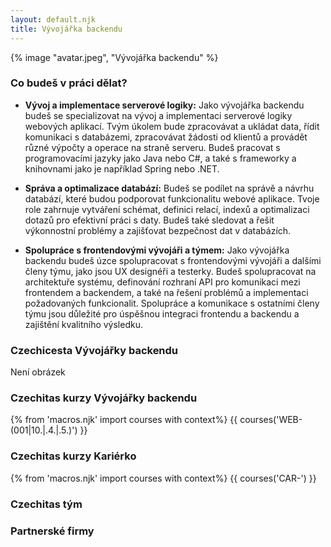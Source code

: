 ```yaml
---
layout: default.njk
title: Vývojářka backendu
---
```


{% image "avatar.jpeg", "Vývojářka backendu" %}

### Co budeš v práci dělat?
- **Vývoj a implementace serverové logiky:** Jako vývojářka backendu budeš se specializovat na vývoj a implementaci serverové logiky webových aplikací. Tvým úkolem bude zpracovávat a ukládat data, řídit komunikaci s databázemi, zpracovávat žádosti od klientů a provádět různé výpočty a operace na straně serveru. Budeš pracovat s programovacími jazyky jako Java nebo C#, a také s frameworky a knihovnami jako je například Spring nebo .NET.

- **Správa a optimalizace databází:** Budeš se podílet na správě a návrhu databází, které budou podporovat funkcionalitu webové aplikace. Tvoje role zahrnuje vytváření schémat, definici relací, indexů a optimalizaci dotazů pro efektivní práci s daty. Budeš také sledovat a řešit výkonnostní problémy a zajišťovat bezpečnost dat v databázích.

- **Spolupráce s frontendovými vývojáři a týmem:** Jako vývojářka backendu budeš úzce spolupracovat s frontendovými vývojáři a dalšími členy týmu, jako jsou UX designéři a testerky. Budeš spolupracovat na architektuře systému, definování rozhraní API pro komunikaci mezi frontendem a backendem, a také na řešení problémů a implementaci požadovaných funkcionalit. Spolupráce a komunikace s ostatními členy týmu jsou důležité pro úspěšnou integraci frontendu a backendu a zajištění kvalitního výsledku.

### Czechicesta Vývojářky backendu
Není obrázek

### Czechitas kurzy Vývojářky backendu
{% from 'macros.njk' import courses with context%}
{{ courses('WEB-(001|10.|.4.|.5.)') }}

### Czechitas kurzy Kariérko
{% from 'macros.njk' import courses with context%}
{{ courses('CAR-') }}

### Czechitas tým

### Partnerské firmy
